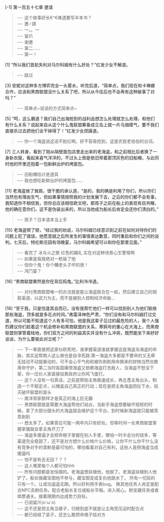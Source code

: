 
[-1] 第一百五十七章 邀请
>--- 这个故事好长€^€难道要写半本书？<br>
>--- 邀♂請<br>
>--- 一。。一<br>
>--- 留爪<br>
>--- 谢邀<br>
>--- 第二……<br>
>--- 第一！<br>

[1] “所以我们首航失利对马尔科姆有什么好处？”红发少女不解道。
>--- 路过<br>

[3] 安妮对这种多方博弈完全一头雾水，听完后道，“简单点，我们现在和卡琳娜合作，应该和黑商联盟没什么关系了吧，所以从今往后也不会再有这种破事了对吗？”
>--- 简单点~说话的方式简单点~<br>

[5] “呵，这么霸道？我们自己出海抢到的战利品想怎么处理就怎么处理，和他们有什么关系？说起来自从这个什么鬼联盟筹备成立岛上就一片乌烟瘴气，要不我们直接杀过去把他们全干掉得了！”红发少女烦躁道。
>--- 你一个海盗说这话不脸红啊。好不容易抢到，这是农民老伯伯的台词。<br>

[7] 三人转身，看到了刚从隔壁面包店里走出来的老海盗，和之前相比后者换了一身新衣服，看起来喜气洋洋的，不过头上倒是依旧带着那顶灰色的旧船帽，与此同时他的怀里还抱着一包新鲜出炉的烤面包。
>--- 旧船帽估计是道具<br>
>--- 我也想吃新鲜出炉的烤面包……<br>

[11] 老海盗耸了耸肩，很干脆的承认道，“是的，我的确是利用了你们，所以你们当然也有理由生气，但如果事情按照我的计划发展下去，之后的你们都不会有事，我知道你不相信我，但你总应该相信欧文吧，那孩子之前在船上的表现有目共睹，他的确在意你们，这不是伪装出来的，所以当他成为船长后肯定会还你们清白的。”
>--- 孩子？日本语本当上手<br>

[15] 老海盗顿了顿，“经过我的劝说，马尔科姆已经意识到之前在如何对待你们的问题上犯了错误，他愿意就之后所发生的事情表达歉意，同时重启和你们之间的谈判。七天后，特伦斯庄园有场晚宴，马尔科姆希望可以和你在那里见面。”
>--- 看完了 冰与火之歌 红色的婚礼 实在对这种场景心生警惕啊<br>
>--- 如果是我我绝对一枪毙了他<br>
>--- 信你个鬼！你个糟老头子坏的很！<br>
>--- 鸿门宴？<br>

[16] “黑商联盟果然是你在背后捣鬼。”比利冷冷道。
>--- 对付黑商联盟唯一的办法就是能让海盗联合在一起，然后建立自己的销赃渠道，以武力为主，而不是被别人控制经济命脉…<br>

[18] “至于我，只是恰逢其会而已，没有我帮忙他们一样可以找到别人为他们联络那些海盗，顶多就是多花点时间。”弗雷泽神色严肃，“你们没有和马尔科姆打过交道，所以可能不知道这个人有多可怕，他是我这辈子见过的最危险的人，我个人强烈建议你们趁着这个机会修补和黑商联盟的关系，寒鸦号的重心在大海上，而黑商联盟则掌管着陆地，你们双方之间的利益其实并没有什么冲突，既然能坐下来好好谈谈，为什么要彼此对立呢？”
>--- 下一章直接把这家伙砍死吧，谁掌握渠道谁就掌握这座海盗岛海盗的命脉，其实这帮商人这么做也是自寻死路:第一海盗大多都是不要命的又无牵无挂动不动就暴动的，可不会心平气和和被你剥削用命换来的财物当然也敢用命守护，第二当时各国痛恨海盗又依赖海盗打击敌人，当海盗不愁没下家，你一压价人家直接投靠政府让你鸡飞蛋打。<br>
>--- 这个人没有一句真话，之前是帮助主角极速成长，再怂恿主角出头，制造一个不稳定点，以掩盖自己真正的行动；现在是把主角海盗团拉下水，掐灭破坏联盟的苗头<br>
>--- 南洋郑家那样才是真正的海上巨无霸<br>
>--- 黑商联盟就是需要大海盗帮他们站台，当新手海盗想要破坏规矩的时候，拿了大部分甜头的大海盗就会维护这个平台。到时候新海盗就只能被乖乖剥削<br>
>--- 想太多了。如果答应可能一两年内只有好处。但等时间一长黑商联盟掌握拿骚就会拿主角开刀了<br>
>--- 海盗多傻逼才会把命根子掌握在别人手里，哪怕一时半会分的钱多，等渠道完全稳固了，还不是对方想什么价格什么价格，让你干什么你干什么没有竞争对手的垄断是最可怕的，哪怕看着对自己有利，这些人是把海盗当成傻逼吗<br>
>--- 怕不是有去无回？？？<br>
>--- 这人嘴里每个人都可怕hhh<br>
>--- 所有问题都是张恒搞的。老海盗想扶植他，他脱了。老海盗扶植别人他铲了。船长做藏宝图他不参与，藏宝图变成复仇他跳水了。
所有一切目的只有一个。让成功遥遥无期。所以好利用手表bug。
换其他任务人肯定是配合NPC去刷任务。配合老船长复位或船长平叛。进入核心。刷宝藏任务或者绑票通关。接着限期内达成势力目标。<br>
>--- 已阅留爪(ฅ´ω`ฅ)<br>
>--- 这不还是把主角当傻子，归根到底不就是让主角受压迫时配合点<br>
>--- 都已经结了梁子，还怎么敢把命根子给对方<br>
